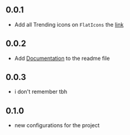 ## 0.0.1
* Add all Trending icons on `FlatIcons` the [link](https://www.flaticon.com/uicons/interface-icons)

## 0.0.2
* Add [Documentation](../d/README.md) to the readme file

## 0.0.3
* i don't remember tbh

## 0.1.0
* new configurations for the project 